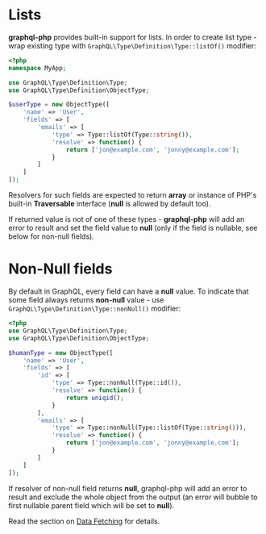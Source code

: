 # Lists
**graphql-php** provides built-in support for lists. In order to create list type - wrap 
existing type with `GraphQL\Type\Definition\Type::listOf()` modifier:
```php
<?php
namespace MyApp;

use GraphQL\Type\Definition\Type;
use GraphQL\Type\Definition\ObjectType;

$userType = new ObjectType([
    'name' => 'User',
    'fields' => [
        'emails' => [
            'type' => Type::listOf(Type::string()),
            'resolve' => function() {
                return ['jon@example.com', 'jonny@example.com'];
            }
        ]
    ]
]);
```

Resolvers for such fields are expected to return **array** or instance of PHP's built-in **Traversable** 
interface (**null** is allowed by default too). 

If returned value is not of one of these types - **graphql-php** will add an error to result 
and set the field value to **null** (only if the field is nullable, see below for non-null fields).

# Non-Null fields
By default in GraphQL, every field can have a **null** value. To indicate that some field always 
returns **non-null** value - use `GraphQL\Type\Definition\Type::nonNull()` modifier:

```php
<?php
use GraphQL\Type\Definition\Type;
use GraphQL\Type\Definition\ObjectType;

$humanType = new ObjectType([
    'name' => 'User',
    'fields' => [
        'id' => [
            'type' => Type::nonNull(Type::id()),
            'resolve' => function() {
                return uniqid();
            }
        ],
        'emails' => [
            'type' => Type::nonNull(Type::listOf(Type::string())),
            'resolve' => function() {
                return ['jon@example.com', 'jonny@example.com'];
            }
        ]
    ]
]);
```

If resolver of non-null field returns **null**, graphql-php will add an error to 
result and exclude the whole object from the output (an error will bubble to first 
nullable parent field which will be set to **null**).

Read the section on [Data Fetching](../data-fetching.md) for details.
